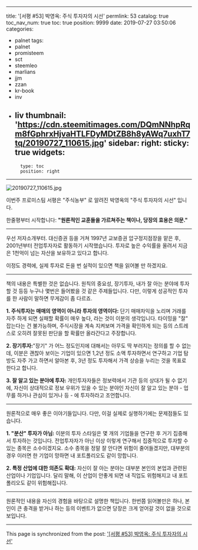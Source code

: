 
---
title: '[서평 #53] 박영옥: 주식 투자자의 시선'
permlink: 53
catalog: true
toc_nav_num: true
toc: true
position: 9999
date: 2019-07-27 03:50:06
categories:
- palnet
tags:
- palnet
- promisteem
- sct
- steemleo
- marlians
- jjm
- zzan
- kr-book
- inv
- liv
thumbnail: 'https://cdn.steemitimages.com/DQmNNhpRqm8fGphrxHjvaHTLFDyMDtZB8h8yAWq7uxhT7tq/20190727_110615.jpg'
sidebar:
    right:
        sticky: true
widgets:
    -
        type: toc
        position: right
---


![20190727_110615.jpg](https://cdn.steemitimages.com/DQmNNhpRqm8fGphrxHjvaHTLFDyMDtZB8h8yAWq7uxhT7tq/20190727_110615.jpg)
<br>

이번주 프로미스팀 서평은 "주식농부" 로 알려진 박영옥의 "주식 투자자의 시선" 입니다. 

한줄평부터 시작합니다: **"원론적인 교훈들을 가르쳐주는 책이나, 당장의 효용은 의문."**

---

우선 저자소개부터. 대신증권 등을 거쳐 1997년 교보증권 압구정지점장을 맡은 후, 2001년부터 전업투자자로 활동하기 시작했습니다. 투자로 높은 수익률을 올려서 지금은 1천억이 넘는 자산을 보유하고 있다고 합니다.

이정도 경력에, 실제 투자로 돈을 번 실적이 있으면 책을 읽어볼 만 하겠지요.

---

책의 내용은 특별한 것은 없습니다. 원칙의 중요성, 장기투자, 내가 잘 아는 분야에 투자할 것 등등 누구나 몇번은 들어봤을 것 같은 주제들입니다. 다만, 이렇게 성공적인 투자를 한 사람이 말하면 무게감이 좀 다르죠.

**1. 주식투자는 매매의 영역이 아니라 투자의 영역이다:** 단기 매매차익을 노리며 거래를 자주 하게 되면 실패할 확률이 매우 높다, 라는 것이 이분의 생각입니다. 타이밍을 "잘" 잡는다는 건 불가능하며, 주식시장을 계속 지켜보며 가격을 확인하게 되는 등의 스트레스로 오히려 잘못된 판단을 할 확률만 올라간다고 주장합니다.

**2. 장기투자:**"장기" 가 어느 정도인지에 대해서는 아무도 딱 부러지는 정의를 할 수 없는데, 이분은 괜찮아 보이는 기업이 있으면 1,2년 정도 소액 투자하면서 연구하고 기업 탐방도 자주 가고 하면서 알아본 후, 3년 정도 투자해서 가격 상승을 누리는 것을 목표로 한다고 합니다. 

**3. 잘 알고 있는 분야에 투자:** 개인투자자들은 정보력에서 기관 등의 상대가 될 수 없기에, 자신이 상대적으로 정보 우위가 있을 수 있는 분야인 자신이 잘 알고 있는 분야 - 업무를 하거나 관심이 있거나 등 - 에 투자하라고 조언합니다. 

---

원론적으로 매우 좋은 이야기들입니다. 다만, 이걸 실제로 실행하기에는 문제점들도 있습니다.

**1. "분산" 투자가 아님:** 이분의 투자 스타일은 몇 개의 기업들을 연구한 후 거기 집중해서 투자하는 것입니다. 전업투자자가 아닌 이상 이렇게 연구해서 집중적으로 투자할 수 있는 종목은 소수이겠지요. 소수 종목을 정말 잘 안다면 위험이 줄어들겠지만, 대부분의 경우 이러면 한 기업이 망하면 내 포트폴리오도 같이 망합니다.

**2. 특정 산업에 대한 의존도 확대:** 자신이 잘 아는 분야는 대부분 본인의 본업과 관련된 산업이나 기업입니다. 달리 말해, 이 산업이 안좋게 되면 내 직업도 위험해지고 내 포트폴리오도 같이 위험해집니다. 

---

원론적인 내용을 자신의 경험을 바탕으로 설명한 책입니다. 한번쯤 읽어볼만은 하나, 본인이 큰 충격을 받거나 하는 등의 이벤트가 없으면 당장은 크게 얻어갈 것이 없을 것으로 보입니다.

- - -

This page is synchronized from the post: ['[서평 #53] 박영옥: 주식 투자자의 시선'](https://steemit.com/@glory7/53)
